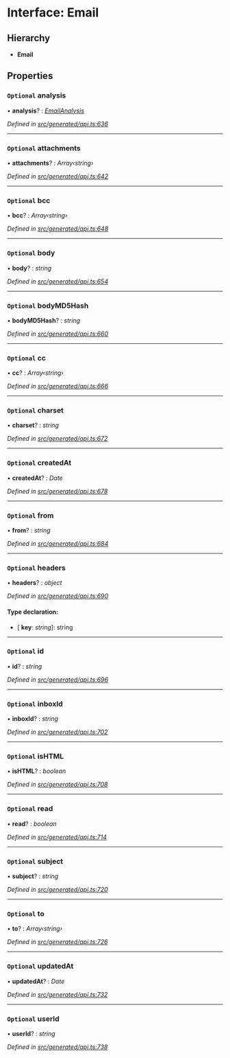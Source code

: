 # Interface: Email

## Hierarchy

* **Email**

## Properties

### `Optional` analysis

• **analysis**? : *[EmailAnalysis](emailanalysis.md)*

*Defined in [src/generated/api.ts:636](https://github.com/mailslurp/mailslurp-client-ts-js/blob/4ca018b/src/generated/api.ts#L636)*

___

### `Optional` attachments

• **attachments**? : *Array‹string›*

*Defined in [src/generated/api.ts:642](https://github.com/mailslurp/mailslurp-client-ts-js/blob/4ca018b/src/generated/api.ts#L642)*

___

### `Optional` bcc

• **bcc**? : *Array‹string›*

*Defined in [src/generated/api.ts:648](https://github.com/mailslurp/mailslurp-client-ts-js/blob/4ca018b/src/generated/api.ts#L648)*

___

### `Optional` body

• **body**? : *string*

*Defined in [src/generated/api.ts:654](https://github.com/mailslurp/mailslurp-client-ts-js/blob/4ca018b/src/generated/api.ts#L654)*

___

### `Optional` bodyMD5Hash

• **bodyMD5Hash**? : *string*

*Defined in [src/generated/api.ts:660](https://github.com/mailslurp/mailslurp-client-ts-js/blob/4ca018b/src/generated/api.ts#L660)*

___

### `Optional` cc

• **cc**? : *Array‹string›*

*Defined in [src/generated/api.ts:666](https://github.com/mailslurp/mailslurp-client-ts-js/blob/4ca018b/src/generated/api.ts#L666)*

___

### `Optional` charset

• **charset**? : *string*

*Defined in [src/generated/api.ts:672](https://github.com/mailslurp/mailslurp-client-ts-js/blob/4ca018b/src/generated/api.ts#L672)*

___

### `Optional` createdAt

• **createdAt**? : *Date*

*Defined in [src/generated/api.ts:678](https://github.com/mailslurp/mailslurp-client-ts-js/blob/4ca018b/src/generated/api.ts#L678)*

___

### `Optional` from

• **from**? : *string*

*Defined in [src/generated/api.ts:684](https://github.com/mailslurp/mailslurp-client-ts-js/blob/4ca018b/src/generated/api.ts#L684)*

___

### `Optional` headers

• **headers**? : *object*

*Defined in [src/generated/api.ts:690](https://github.com/mailslurp/mailslurp-client-ts-js/blob/4ca018b/src/generated/api.ts#L690)*

#### Type declaration:

* \[ **key**: *string*\]: string

___

### `Optional` id

• **id**? : *string*

*Defined in [src/generated/api.ts:696](https://github.com/mailslurp/mailslurp-client-ts-js/blob/4ca018b/src/generated/api.ts#L696)*

___

### `Optional` inboxId

• **inboxId**? : *string*

*Defined in [src/generated/api.ts:702](https://github.com/mailslurp/mailslurp-client-ts-js/blob/4ca018b/src/generated/api.ts#L702)*

___

### `Optional` isHTML

• **isHTML**? : *boolean*

*Defined in [src/generated/api.ts:708](https://github.com/mailslurp/mailslurp-client-ts-js/blob/4ca018b/src/generated/api.ts#L708)*

___

### `Optional` read

• **read**? : *boolean*

*Defined in [src/generated/api.ts:714](https://github.com/mailslurp/mailslurp-client-ts-js/blob/4ca018b/src/generated/api.ts#L714)*

___

### `Optional` subject

• **subject**? : *string*

*Defined in [src/generated/api.ts:720](https://github.com/mailslurp/mailslurp-client-ts-js/blob/4ca018b/src/generated/api.ts#L720)*

___

### `Optional` to

• **to**? : *Array‹string›*

*Defined in [src/generated/api.ts:726](https://github.com/mailslurp/mailslurp-client-ts-js/blob/4ca018b/src/generated/api.ts#L726)*

___

### `Optional` updatedAt

• **updatedAt**? : *Date*

*Defined in [src/generated/api.ts:732](https://github.com/mailslurp/mailslurp-client-ts-js/blob/4ca018b/src/generated/api.ts#L732)*

___

### `Optional` userId

• **userId**? : *string*

*Defined in [src/generated/api.ts:738](https://github.com/mailslurp/mailslurp-client-ts-js/blob/4ca018b/src/generated/api.ts#L738)*
